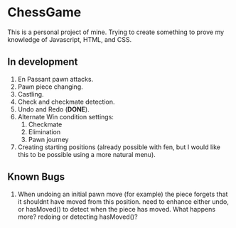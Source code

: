 # ChessGame

This is a personal project of mine. Trying to create something to prove my knowledge of Javascript, HTML, and CSS.

## In development
1. En Passant pawn attacks. 
2. Pawn piece changing. 
3. Castling. 
4. Check and checkmate detection. 
5. Undo and Redo (**DONE**). 
6. Alternate Win condition settings:
    1. Checkmate
    2. Elimination
    3. Pawn journey
8. Creating starting positions (already possible with fen, but I would like this to be possible using a more natural menu).

## Known Bugs
1. When undoing an initial pawn move (for example) the piece forgets that it shouldnt have moved from this position.
    need to enhance either undo, or hasMoved() to detect when the piece has moved. What happens more? redoing or detecting hasMoved()?
